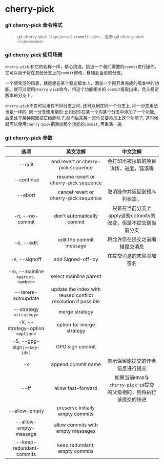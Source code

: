 # cherry-pick

### git cherry-pick 命令格式

> git cherry-pick `[<options>]` `<commit-ish>`...
> 或者 git cherry-pick `<subcommand>`

### git cherry-pick 使用场景

`cherry-pick` 和它的名称一样，精心挑选，挑选一个我们需要的`commit`进行操作。它可以用于将在其他分支上的`commit`修改，移植到当前的分支。

一个很常见的场景，就是想在某个稳定版本上，添加一个刚开发完成的版本中的功能。就可以使用`cherry-pick`命令，将这个功能相关的 `commit`提取出来，合入稳定版本的分支上。

`cherry-pick`不仅可以用在不同分支之间, 还可以用在同一个分支上. 同一分支用法也是一样的, 同一分支使用情形:比如说你在某一个向某个分支中添加了一个功能, 
后来处于某种原因把它给删除了,然而后来某一天你又要添加上这个功能了, 这时候就可以使用`cherry-pick`把添加那个功能的`commit`, 再重演一遍.


###  git cherry-pick 参数

| 选项  | 英文注解   |  中文注解  |
| :--------: | :-----:  | :----:|
| --quit | end revert or cherry-pick sequence | 会打印出被拉取的项目详情，进度，错误等 |
| --continue | resume revert or cherry-pick sequence |  |
| --abort | cancel revert or cherry-pick sequence | 取消操作并返回到预序列状态。 |
| -n, --no-commit | don't automatically commit | 只是在当前分支上apply这些commits的改变，但是不提交到当前分支 |
| -e, --edit | edit the commit message | 将允许您在提交之前编辑提交消息 |
| -s, --signoff | add Signed-off-by | 在提交消息的末尾添加签名 |
| -m, --mainline `<parent-number>` | select mainline parent |  |
| --rerere-autoupdate | update the index with reused conflict resolution if possible |  |
| --strategy `<strategy>` | merge strategy |  |
| -X, --strategy-option `<option>` | option for merge strategy |  |
| -S, --gpg-sign`[=<key-id>]` | GPG sign commit |  |
| -x | append commit name | 表示保留原提交的作者信息进行提交 |
| --ff | allow fast-forward | 如果当前`HEAD`与`cherry-pick'ed`提交的父级相同，则将执行该提交的快进 |
| --allow-empty | preserve initially empty commits |  |
| --allow-empty-message | allow commits with empty messages |  |
| --keep-redundant-commits | keep redundant, empty commits |  |
                                         
                      
             
    
                          
    
                          
